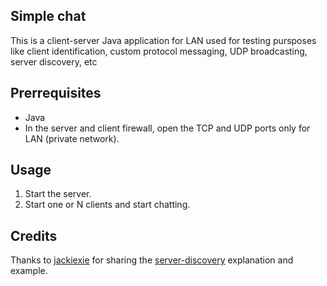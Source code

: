 ## Simple chat

This is a client-server Java application for LAN used for testing pursposes like client identification, custom protocol messaging, UDP broadcasting, server discovery, etc

## Prerrequisites

- Java
- In the server and client firewall, open the TCP and UDP ports only for LAN (private network).

## Usage

1. Start the server.
2. Start one or N clients and start chatting.


## Credits

Thanks to [jackiexie](https://jackiexie.com/about-me/) for sharing the [server-discovery](https://jackiexie.com/2015/07/15/network-discovery-using-udp-broadcast-java/) explanation and example.
